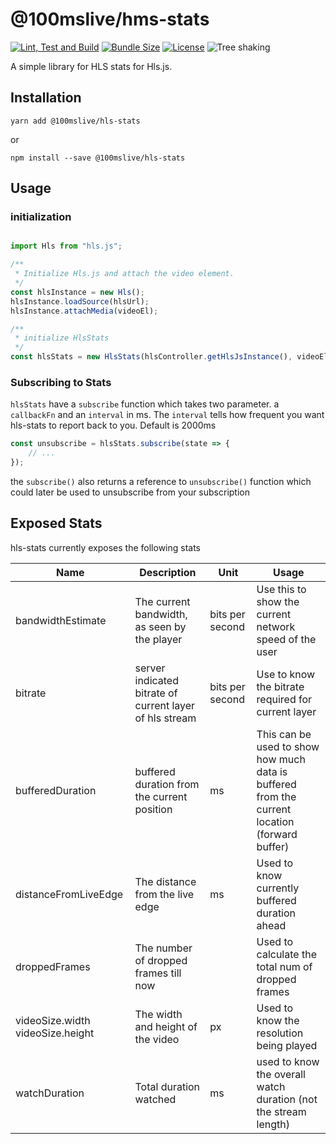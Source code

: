 # @100mslive/hms-stats

[![Lint, Test and Build](https://github.com/100mslive/web-sdks/actions/workflows/lint-test-build.yml/badge.svg)](https://github.com/100mslive/web-sdks/actions/workflows/lint-test-build.yml)
[![Bundle Size](https://badgen.net/bundlephobia/minzip/@100mslive/hls-stats)](https://bundlephobia.com/result?p=@100mslive/hls-stats)
[![License](https://img.shields.io/npm/l/@100mslive/hls-stats)](https://www.100ms.live/)
![Tree shaking](https://badgen.net/bundlephobia/tree-shaking/@100mslive/hls-stats)


A simple library for HLS stats for Hls.js.

## Installation

```shell
yarn add @100mslive/hls-stats
```
or

```shell
npm install --save @100mslive/hls-stats
```

## Usage

### initialization
```javascript

import Hls from "hls.js";

/**
 * Initialize Hls.js and attach the video element.
 */
const hlsInstance = new Hls();
hlsInstance.loadSource(hlsUrl);
hlsInstance.attachMedia(videoEl);

/**
 * initialize HlsStats
 */
const hlsStats = new HlsStats(hlsController.getHlsJsInstance(), videoEl);

```
### Subscribing to Stats
`hlsStats` have a `subscribe` function which takes two parameter. a `callbackFn` and an `interval` in ms.
The `interval` tells how frequent you want hls-stats to report back to you. Default is 2000ms

```javascript
const unsubscribe = hlsStats.subscribe(state => {
    // ...
});

```
the `subscribe()` also returns a reference to `unsubscribe()` function which could later be used to unsubscribe
from your subscription

## Exposed Stats
hls-stats currently exposes the following stats

| Name                             | Description                                             | Unit            | Usage                                                                                         |
|----------------------------------|---------------------------------------------------------|-----------------|-----------------------------------------------------------------------------------------------|
| bandwidthEstimate                | The current bandwidth, as seen by the player            | bits per second | Use this to show the current network speed of the user                                        |
| bitrate                          | server indicated bitrate of current layer of hls stream | bits per second | Use to know the bitrate required for current layer                                            |
| bufferedDuration                 | buffered duration from the current position             | ms              | This can be used to show how much data is buffered from the current location (forward buffer) |
| distanceFromLiveEdge             | The distance from the live edge                         | ms              | Used to know currently buffered duration ahead                                                |
| droppedFrames                    | The number of dropped frames till now                   |                 | Used to calculate the total num of dropped frames                                             | 
| videoSize.width videoSize.height | The width and height of the video                       | px              | Used to know the resolution being played                                                      |
| watchDuration                    | Total duration watched                                  | ms              | used to know the overall watch duration (not the stream length)                               |